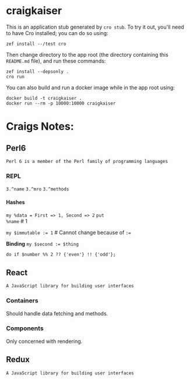 # craigkaiser

This is an application stub generated by `cro stub`.  To try it out,
you'll need to have Cro installed; you can do so using:

```
zef install --/test cro
```

Then change directory to the app root (the directory containing this
`README.md` file), and run these commands:

```
zef install --depsonly .
cro run
```

You can also build and run a docker image while in the app root using:

```
docker build -t craigkaiser .
docker run --rm -p 10000:10000 craigkaiser
```

# Craigs Notes:

## Perl6
    Perl 6 is a member of the Perl family of programming languages

### REPL
<code>3.^name</code>
<code>3.^mro</code>
<code>3.^methods</code>

#### Hashes
<code>my %data = First => 1, Second => 2</code>
<code>put %name<First></code> # 1

<code>my $immutable := 1</code> # Cannot change because of `:=`

**Binding**
<code>my $second := $thing</code>


<code>do if $number %% 2 ?? {'even'} !! {'odd'};</code>
## React
    A JavaScript library for building user interfaces

### Containers
Should handle data fetching and methods.

### Components
Only concerned with rendering.

## Redux
    A JavaScript library for building user interfaces